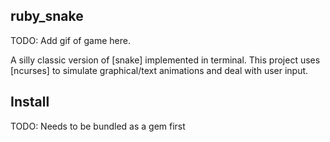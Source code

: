 ruby_snake
---
TODO: Add gif of game here.

A silly classic version of [snake] implemented in terminal.
This project uses [ncurses] to simulate graphical/text animations and deal with user input.

## Install
TODO: Needs to be bundled as a gem first
